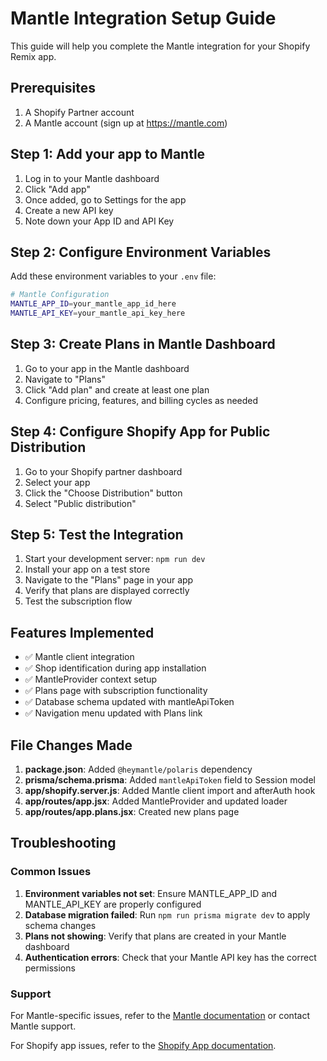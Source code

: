 # Mantle Integration Setup Guide

This guide will help you complete the Mantle integration for your Shopify Remix app.

## Prerequisites

1. A Shopify Partner account
2. A Mantle account (sign up at https://mantle.com)

## Step 1: Add your app to Mantle

1. Log in to your Mantle dashboard
2. Click "Add app"
3. Once added, go to Settings for the app
4. Create a new API key
5. Note down your App ID and API Key

## Step 2: Configure Environment Variables

Add these environment variables to your `.env` file:

```bash
# Mantle Configuration
MANTLE_APP_ID=your_mantle_app_id_here
MANTLE_API_KEY=your_mantle_api_key_here
```

## Step 3: Create Plans in Mantle Dashboard

1. Go to your app in the Mantle dashboard
2. Navigate to "Plans"
3. Click "Add plan" and create at least one plan
4. Configure pricing, features, and billing cycles as needed

## Step 4: Configure Shopify App for Public Distribution

1. Go to your Shopify partner dashboard
2. Select your app
3. Click the "Choose Distribution" button
4. Select "Public distribution"

## Step 5: Test the Integration

1. Start your development server: `npm run dev`
2. Install your app on a test store
3. Navigate to the "Plans" page in your app
4. Verify that plans are displayed correctly
5. Test the subscription flow

## Features Implemented

- ✅ Mantle client integration
- ✅ Shop identification during app installation
- ✅ MantleProvider context setup
- ✅ Plans page with subscription functionality
- ✅ Database schema updated with mantleApiToken
- ✅ Navigation menu updated with Plans link

## File Changes Made

1. **package.json**: Added `@heymantle/polaris` dependency
2. **prisma/schema.prisma**: Added `mantleApiToken` field to Session model
3. **app/shopify.server.js**: Added Mantle client import and afterAuth hook
4. **app/routes/app.jsx**: Added MantleProvider and updated loader
5. **app/routes/app.plans.jsx**: Created new plans page

## Troubleshooting

### Common Issues

1. **Environment variables not set**: Ensure MANTLE_APP_ID and MANTLE_API_KEY are properly configured
2. **Database migration failed**: Run `npm run prisma migrate dev` to apply schema changes
3. **Plans not showing**: Verify that plans are created in your Mantle dashboard
4. **Authentication errors**: Check that your Mantle API key has the correct permissions

### Support

For Mantle-specific issues, refer to the [Mantle documentation](https://docs.mantle.com) or contact Mantle support.

For Shopify app issues, refer to the [Shopify App documentation](https://shopify.dev/docs/apps). 